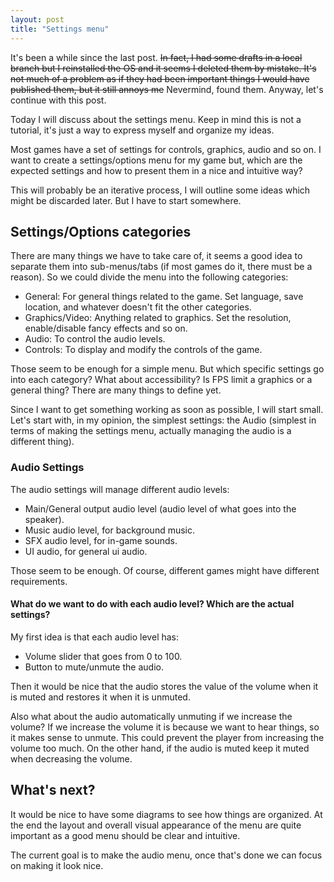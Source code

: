 ```yaml
---
layout: post
title: "Settings menu"
---
```


It's been a while since the last post. ~~In fact, I had some drafts in a local
branch but I reinstalled the OS and it seems I deleted them by mistake. It's
not much of a problem as if they had been important things I would have
published them, but it still annoys me~~ Nevermind, found them. Anyway, let's
continue with this post.

Today I will discuss about the settings menu. Keep in mind this is not a
tutorial, it's just a way to express myself and organize my ideas.

Most games have a set of settings for controls, graphics, audio and so on. I
want to create a settings/options menu for my game but, which are the expected
settings and how to present them in a nice and intuitive way?

This will probably be an iterative process, I will outline some ideas which
might be discarded later. But I have to start somewhere.

## Settings/Options categories
There are many things we have to take care of, it seems a good idea to separate
them into sub-menus/tabs (if most games do it, there must be a reason). So we
could divide the menu into the following categories:
- General: For general things related to the game. Set language, save location,
           and whatever doesn't fit the other categories.
- Graphics/Video: Anything related to graphics. Set the resolution,
                  enable/disable fancy effects and so on.
- Audio: To control the audio levels.
- Controls: To display and modify the controls of the game.

Those seem to be enough for a simple menu. But which specific settings go into
each category? What about accessibility? Is FPS limit a graphics or a general
thing? There are many things to define yet.

Since I want to get something working as soon as possible, I will start small.
Let's start with, in my opinion, the simplest settings: the Audio (simplest
in terms of making the settings menu, actually managing the audio is a different
thing).

### Audio Settings
The audio settings will manage different audio levels:
- Main/General output audio level (audio level of what goes into the speaker).
- Music audio level, for background music.
- SFX audio level, for in-game sounds.
- UI audio, for general ui audio.

Those seem to be enough. Of course, different games might have different
requirements.

#### What do we want to do with each audio level? Which are the actual settings?
My first idea is that each audio level has:
- Volume slider that goes from 0 to 100.
- Button to mute/unmute the audio.

Then it would be nice that the audio stores the value of the volume when it is
muted and restores it when it is unmuted.

Also what about the audio automatically unmuting if we increase the volume?
If we increase the volume it is because we want to hear things, so it makes sense
to unmute. This could prevent the player from increasing the volume too much.
On the other hand, if the audio is muted keep it muted when decreasing
the volume.

## What's next?
It would be nice to have some diagrams to see how things are organized. At the
end the layout and overall visual appearance of the menu are quite important as
a good menu should be clear and intuitive.

The current goal is to make the audio menu, once that's done we can focus on
making it look nice.
